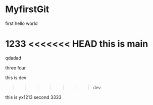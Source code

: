 # MyfirstGit
first 
hello world

1233
<<<<<<< HEAD
this is main 
=======
qdadad

three
four

this is dev
>>>>>>> dev


this is yx1213
second
3333